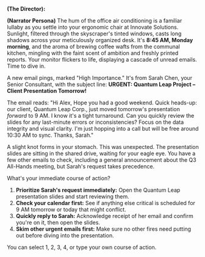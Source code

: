 
**(The Director):**

**(Narrator Persona)**
The hum of the office air conditioning is a familiar lullaby as you settle into your ergonomic chair at Innovate Solutions. Sunlight, filtered through the skyscraper's tinted windows, casts long shadows across your meticulously organized desk. It's **8:45 AM, Monday morning**, and the aroma of brewing coffee wafts from the communal kitchen, mingling with the faint scent of ambition and freshly printed reports. Your monitor flickers to life, displaying a cascade of unread emails. Time to dive in.

A new email pings, marked "High Importance." It's from Sarah Chen, your Senior Consultant, with the subject line: **URGENT: Quantum Leap Project – Client Presentation Tomorrow!**

The email reads:
"Hi Alex,
Hope you had a good weekend. Quick heads-up: our client, Quantum Leap Corp., just moved tomorrow's presentation *forward* to 9 AM. I know it's a tight turnaround. Can you quickly review the slides for any last-minute errors or inconsistencies? Focus on the data integrity and visual clarity. I'm just hopping into a call but will be free around 10:30 AM to sync.
Thanks,
Sarah."

A slight knot forms in your stomach. This was unexpected. The presentation slides are sitting in the shared drive, waiting for your eagle eye. You have a few other emails to check, including a general announcement about the Q3 All-Hands meeting, but Sarah's request takes precedence.

What's your immediate course of action?

1.  **Prioritize Sarah's request immediately:** Open the Quantum Leap presentation slides and start reviewing them.
2.  **Check your calendar first:** See if anything else critical is scheduled for 9 AM tomorrow or today that might conflict.
3.  **Quickly reply to Sarah:** Acknowledge receipt of her email and confirm you're on it, then open the slides.
4.  **Skim other urgent emails first:** Make sure no other fires need putting out before diving into the presentation.

You can select 1, 2, 3, 4, or type your own course of action.
